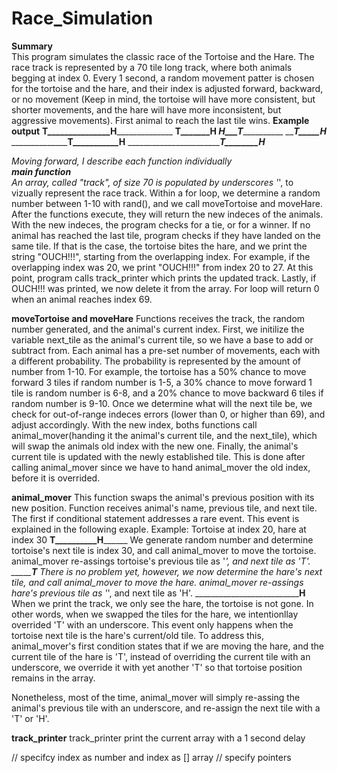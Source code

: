 # Race_Simulation
**Summary** <br>
This program simulates the classic race of the Tortoise and the Hare. 
The race track is represented by a 70 tile long track, where both animals begging at index 0. Every 1 second, a random movement patter is chosen for the tortoise and the hare, and their index is adjusted forward, backward, or no movement (Keep in mind, the tortoise will have more consistent, but shorter movements, and the hare will have more inconsistent, but aggressive movements). First animal to reach the last tile wins.
**Example output**
________T_______________H______________________
____________________T_______H__________________
_______________H___T___________________________
_____________________T_____H___________________
________________________T___________H__________
______________________________T________H_______

_Moving forward, I describe each function individually <br>
**main function** <br>
An array, called "track", of size 70 is populated by underscores '_', to vizually represent the race track. 
Within a for loop, we determine a random number between 1-10 with rand(), and we call moveTortoise and moveHare. After the functions execute, they will return the new indeces of the animals. With the new indeces, the program checks for a tie, or for a winner.
If no animal has reached the last tile, program checks if they have landed on the same tile. If that is the case, the tortoise bites the hare, and we print the string "OUCH!!!", starting from the overlapping index. For example, if the overlapping index was 20, we print "OUCH!!!" from index 20 to 27. 
At this point, program calls track_printer which prints the updated track. Lastly, if OUCH!!! was printed, we now delete it from the array.
For loop will return 0 when an animal reaches index 69.

**moveTortoise and moveHare**
Functions receives the track, the random number generated, and the animal's current index.
First, we initilize the variable next_tile as the animal's current tile, so we have a base to add or subtract from. 
Each animal has a pre-set number of movements, each with a different probability. The probability is represented by the amount of number from 1-10. For example, the tortoise has a 50% chance to move forward 3 tiles if random number is 1-5, a 30% chance to move forward 1 tile is random number is 6-8, and a 20% chance to move backward 6 tiles if random number is 9-10.
Once we determine what will the next tile be, we check for out-of-range indeces errors (lower than 0, or higher than 69), and adjust accordingly. 
With the new index, boths functions call animal_mover(handing it the animal's current tile, and the next_tile), which will swap the animals old index with the new one. 
Finally, the animal's current tile is updated with the newly established tile. This is done after calling animal_mover since we have to hand animal_mover the old index, before it is overrided. 

**animal_mover**
This function swaps the animal's previous position with its new position.
Function receives animal's name, previous tile, and next tile.
The first if conditional statement addresses a rare event. This event is explained in the following exaple. 
Example: Tortoise at index 20, hare at index 30
____________T__________H__________________
We generate random number and determine tortoise's next tile is index 30, and call animal_mover to move the tortoise. animal_mover re-assings tortoise's previous tile as '_', and next tile as 'T'.
_______________________T__________________
There is no problem yet, however, we now determine the hare's next tile, and call animal_mover to move the hare. animal_mover re-assings hare's previous tile as '_', and next tile as 'H'.
__________________________________H________
When we print the track, we only see the hare, the tortoise is not gone. In other words, when we swapped the tiles for the hare, we intentionllay overrided 'T' with an underscore. 
This event only happens when the tortoise next tile is the hare's current/old tile.
To address this, animal_mover's first condition states that if we are moving the hare, and the current tile of the hare is 'T', instead of overriding the current tile with an underscore, we override it with yet another 'T' so that tortoise position remains in the array.

Nonetheless, most of the time, animal_mover will simply re-assing the animal's previous tile with an underscore, and re-assign the next tile with a 'T' or 'H'.

**track_printer**
track_printer print the current array with a 1 second delay


// specifcy index as number and index as [] array
// specify pointers


